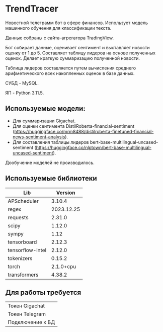 # TrendTracer

Новостной телеграмм бот в сфере финансов. Использует модель машинного обучения для классификации текста. 

Данные собраны с сайта-агрегатора TradingView.

Бот собирает данные, оценивает сентимент и выставляет новости оценку от 1 до 5. Составляет таблицу лидеров на основе полученных оценок. Делает краткую суммаризацию полученной новости.

Таблица лидеров составляется путем вычисления среднего арифметического всех накопленных оценок в базе данных.

СУБД - MySQL.

ЯП - Python 3.11.5.

## Используемые модели:
* Для суммаризации Gigachat.
* Для оценки сентимента DistilRoberta-financial-sentiment (https://huggingface.co/mrm8488/distilroberta-finetuned-financial-news-sentiment-analysis).
* Для составления таблицы лидеров bert-base-multilingual-uncased-sentiment (https://huggingface.co/nlptown/bert-base-multilingual-uncased-sentiment).

Дообучение моделей не производилось.

## Используемые библиотеки
|Lib|Version|
|---|-------|
|APScheduler|3.10.4|
|regex|2023.12.25|
|requests|2.31.0|
|scipy|1.12.0|
|sympy|1.12|
|tensorboard|2.12.3|
|tensorflow-intel|2.12.0|
|tokenizers|0.15.2|
|torch|2.1.0+cpu|
|transformers|4.38.2|

## Для работы требуется
||
|--------------------|
|Токен Gigachat|
|Токен Telegram|
|Подключение к БД|








